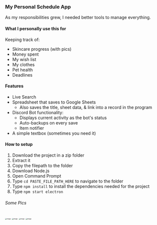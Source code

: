 ### My Personal Schedule App

As my responsibilities grew, I needed better tools to manage everything.

#### What I personally use this for

Keeping track of:

- Skincare progress (with pics)
- Money spent
- My wish list
- My clothes
- Pet health
- Deadlines

#### Features

- Live Search
- Spreadsheet that saves to Google Sheets
  - Also saves the title, sheet data, & link into a record in the program
- Discord Bot functionality:
  - Displays current activity as the bot's status
  - Auto-backups on every save
  - Item notifier
- A simple textbox (sometimes you need it)

#### How to setup

1. Download the project in a zip folder
2. Extract it
3. Copy the filepath to the folder
4. Download Node.js
6. Open Command Prompt
7. Type `cd PASTE_FILE_PATH_HERE` to navigate to the folder
8. Type `npm install` to install the dependencies needed for the project
9. Type `npm start electron`


###### Some Pics

<img src="https://github.com/catcakie/schedule-app/assets/60787559/309d55a7-b0b4-47fa-b356-2018c76740ed" alt="image" style="zoom: 33%;" />
<img src="https://user-images.githubusercontent.com/60787559/221429315-8852a1fb-0c50-47ae-9e37-2b060f60af94.png" alt="image" style="zoom: 33%;" />
<img src="https://user-images.githubusercontent.com/60787559/221429328-86bba8c3-d358-44ca-9f0d-dac442f3c1c9.png" alt="image" style="zoom: 33%;" />
<img src="https://user-images.githubusercontent.com/60787559/221429345-ca650e98-6421-43e4-997a-59810d4690ba.png" alt="image" style="zoom: 33%;" />
